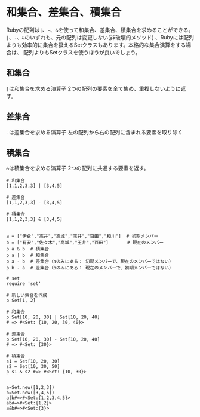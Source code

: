 # 和集合、差集合、積集合
Rubyの配列は`|`、`-`、`&`を使って和集合、差集合、積集合を求めることができる。
`|`、`-`、`&`のいずれも、元の配列は変更しない(非破壊的メソッド)
、Rubyには配列よりも効率的に集合を扱えるSetクラスもあります。本格的な集合演算をする場合は、
配列よりもSetクラスを使うほうが良いでしょう。
## 和集合
`|`は和集合を求める演算子
2つの配列の要素を全て集め、重複しないように返す。

## 差集合
`-`は差集合を求める演算子
左の配列から右の配列に含まれる要素を取り除く

## 積集合
`&`は積集合を求める演算子
2つの配列に共通する要素を返す。

```
# 和集合
[1,1,2,3,3] | [3,4,5]

# 差集合
[1,1,2,3,3] - [3,4,5]

# 積集合
[1,1,2,3,3] & [3,4,5]

	
a = ["伊倉","高井","高城","玉井","百田","和川"]  # 初期メンバー
b = ["有安","佐々木","高城","玉井","百田"]       # 現在のメンバー
p a & b  # 積集合
p a | b  # 和集合
p a - b  # 差集合（aのみにある： 初期メンバーで、現在のメンバーではない）
p b - a  # 差集合（bのみにある： 現在のメンバーで、初期メンバーではない）

# set
require 'set'

# 新しい集合を作成
p Set[1, 2]

# 和集合
p Set[10, 20, 30] | Set[10, 20, 40]
# => #<Set: {10, 20, 30, 40}>

# 差集合
p Set[10, 20, 30] - Set[10, 20, 40]
# => #<Set: {30}>

# 積集合
s1 = Set[10, 20, 30]
s2 = Set[10, 30, 50]
p s1 & s2 #=> #<Set: {10, 30}>


a=Set.new([1,2,3])
b=Set.new([3,4,5])
a|b#=>#<Set:{1,2,3,4,5}>
ab#=>#<Set:{1,2}>
a&b#=>#<Set:{3}>
```

